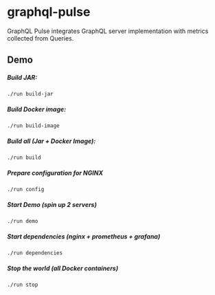 # graphql-pulse

GraphQL Pulse integrates GraphQL server implementation with metrics collected from Queries.

## Demo

##### Build JAR:
```
./run build-jar
```

##### Build Docker image:
```
./run build-image
```

##### Build all (Jar + Docker Image):
```
./run build
```

##### Prepare configuration for NGINX
```
./run config
```

##### Start Demo (spin up 2 servers)
```
./run demo
```

##### Start dependencies (nginx + prometheus + grafana)
```
./run dependencies
```

##### Stop the world (all Docker containers)
```
./run stop
```

